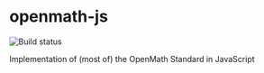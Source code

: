 
# openmath-js

![Build status](https://travis-ci.org/lurchmath/openmath-js.svg?branch=master)

Implementation of (most of) the OpenMath Standard in JavaScript
